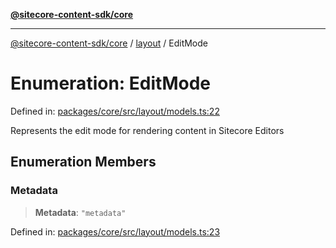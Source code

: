 [**@sitecore-content-sdk/core**](../../README.md)

***

[@sitecore-content-sdk/core](../../README.md) / [layout](../README.md) / EditMode

# Enumeration: EditMode

Defined in: [packages/core/src/layout/models.ts:22](https://github.com/Sitecore/content-sdk/blob/8372963af6d72e215aef15561296762273d04314/packages/core/src/layout/models.ts#L22)

Represents the edit mode for rendering content in Sitecore Editors

## Enumeration Members

### Metadata

> **Metadata**: `"metadata"`

Defined in: [packages/core/src/layout/models.ts:23](https://github.com/Sitecore/content-sdk/blob/8372963af6d72e215aef15561296762273d04314/packages/core/src/layout/models.ts#L23)
